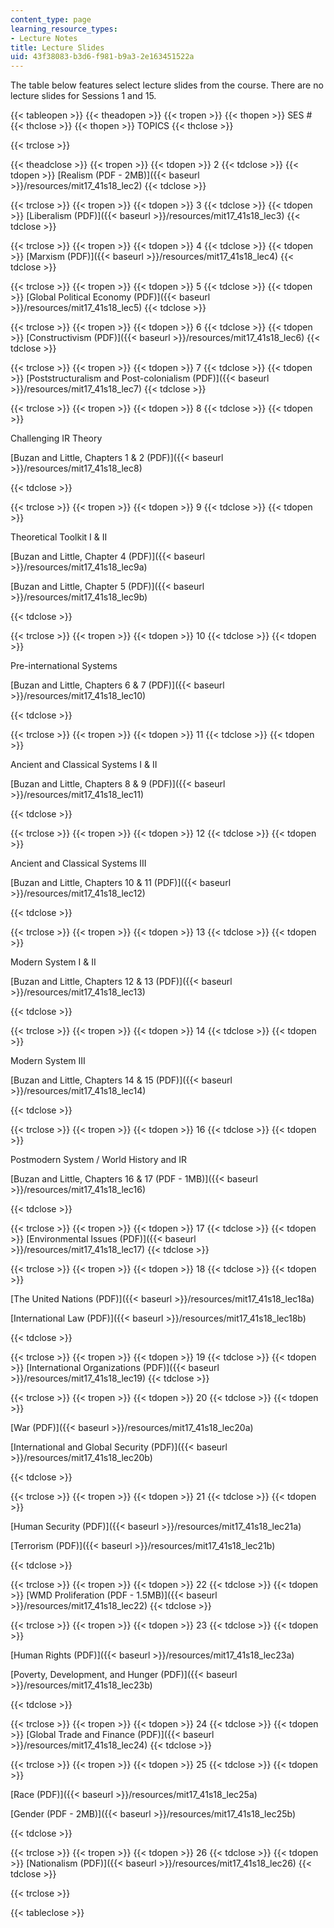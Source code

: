 ```yaml
---
content_type: page
learning_resource_types:
- Lecture Notes
title: Lecture Slides
uid: 43f38083-b3d6-f981-b9a3-2e163451522a
---
```


The table below features select lecture slides from the course. There are no lecture slides for Sessions 1 and 15.

{{< tableopen >}}
{{< theadopen >}}
{{< tropen >}}
{{< thopen >}}
SES #
{{< thclose >}}
{{< thopen >}}
TOPICS
{{< thclose >}}

{{< trclose >}}

{{< theadclose >}}
{{< tropen >}}
{{< tdopen >}}
2
{{< tdclose >}}
{{< tdopen >}}
[Realism (PDF - 2MB)]({{< baseurl >}}/resources/mit17_41s18_lec2)
{{< tdclose >}}

{{< trclose >}}
{{< tropen >}}
{{< tdopen >}}
3
{{< tdclose >}}
{{< tdopen >}}
[Liberalism (PDF)]({{< baseurl >}}/resources/mit17_41s18_lec3)
{{< tdclose >}}

{{< trclose >}}
{{< tropen >}}
{{< tdopen >}}
4
{{< tdclose >}}
{{< tdopen >}}
[Marxism (PDF)]({{< baseurl >}}/resources/mit17_41s18_lec4)
{{< tdclose >}}

{{< trclose >}}
{{< tropen >}}
{{< tdopen >}}
5
{{< tdclose >}}
{{< tdopen >}}
[Global Political Economy (PDF)]({{< baseurl >}}/resources/mit17_41s18_lec5)
{{< tdclose >}}

{{< trclose >}}
{{< tropen >}}
{{< tdopen >}}
6
{{< tdclose >}}
{{< tdopen >}}
[Constructivism (PDF)]({{< baseurl >}}/resources/mit17_41s18_lec6)
{{< tdclose >}}

{{< trclose >}}
{{< tropen >}}
{{< tdopen >}}
7
{{< tdclose >}}
{{< tdopen >}}
[Poststructuralism and Post-colonialism (PDF)]({{< baseurl >}}/resources/mit17_41s18_lec7)
{{< tdclose >}}

{{< trclose >}}
{{< tropen >}}
{{< tdopen >}}
8
{{< tdclose >}}
{{< tdopen >}}


Challenging IR Theory

[Buzan and Little, Chapters 1 & 2 (PDF)]({{< baseurl >}}/resources/mit17_41s18_lec8)


{{< tdclose >}}

{{< trclose >}}
{{< tropen >}}
{{< tdopen >}}
9
{{< tdclose >}}
{{< tdopen >}}


Theoretical Toolkit I & II

[Buzan and Little, Chapter 4 (PDF)]({{< baseurl >}}/resources/mit17_41s18_lec9a)

[Buzan and Little, Chapter 5 (PDF)]({{< baseurl >}}/resources/mit17_41s18_lec9b)


{{< tdclose >}}

{{< trclose >}}
{{< tropen >}}
{{< tdopen >}}
10
{{< tdclose >}}
{{< tdopen >}}


Pre-international Systems

[Buzan and Little, Chapters 6 & 7 (PDF)]({{< baseurl >}}/resources/mit17_41s18_lec10)


{{< tdclose >}}

{{< trclose >}}
{{< tropen >}}
{{< tdopen >}}
11
{{< tdclose >}}
{{< tdopen >}}


Ancient and Classical Systems I & II

[Buzan and Little, Chapters 8 & 9 (PDF)]({{< baseurl >}}/resources/mit17_41s18_lec11)


{{< tdclose >}}

{{< trclose >}}
{{< tropen >}}
{{< tdopen >}}
12
{{< tdclose >}}
{{< tdopen >}}


Ancient and Classical Systems III

[Buzan and Little, Chapters 10 & 11 (PDF)]({{< baseurl >}}/resources/mit17_41s18_lec12)


{{< tdclose >}}

{{< trclose >}}
{{< tropen >}}
{{< tdopen >}}
13
{{< tdclose >}}
{{< tdopen >}}


Modern System I & II

[Buzan and Little, Chapters 12 & 13 (PDF)]({{< baseurl >}}/resources/mit17_41s18_lec13)


{{< tdclose >}}

{{< trclose >}}
{{< tropen >}}
{{< tdopen >}}
14
{{< tdclose >}}
{{< tdopen >}}


Modern System III

[Buzan and Little, Chapters 14 & 15 (PDF)]({{< baseurl >}}/resources/mit17_41s18_lec14)


{{< tdclose >}}

{{< trclose >}}
{{< tropen >}}
{{< tdopen >}}
16
{{< tdclose >}}
{{< tdopen >}}


Postmodern System / World History and IR

[Buzan and Little, Chapters 16 & 17 (PDF - 1MB)]({{< baseurl >}}/resources/mit17_41s18_lec16)


{{< tdclose >}}

{{< trclose >}}
{{< tropen >}}
{{< tdopen >}}
17
{{< tdclose >}}
{{< tdopen >}}
[Environmental Issues (PDF)]({{< baseurl >}}/resources/mit17_41s18_lec17)
{{< tdclose >}}

{{< trclose >}}
{{< tropen >}}
{{< tdopen >}}
18
{{< tdclose >}}
{{< tdopen >}}


[The United Nations (PDF)]({{< baseurl >}}/resources/mit17_41s18_lec18a) 

[International Law (PDF)]({{< baseurl >}}/resources/mit17_41s18_lec18b)


{{< tdclose >}}

{{< trclose >}}
{{< tropen >}}
{{< tdopen >}}
19
{{< tdclose >}}
{{< tdopen >}}
[International Organizations (PDF)]({{< baseurl >}}/resources/mit17_41s18_lec19)
{{< tdclose >}}

{{< trclose >}}
{{< tropen >}}
{{< tdopen >}}
20
{{< tdclose >}}
{{< tdopen >}}


[War (PDF)]({{< baseurl >}}/resources/mit17_41s18_lec20a)

[International and Global Security (PDF)]({{< baseurl >}}/resources/mit17_41s18_lec20b)


{{< tdclose >}}

{{< trclose >}}
{{< tropen >}}
{{< tdopen >}}
21
{{< tdclose >}}
{{< tdopen >}}


[Human Security (PDF)]({{< baseurl >}}/resources/mit17_41s18_lec21a)

[Terrorism (PDF)]({{< baseurl >}}/resources/mit17_41s18_lec21b)


{{< tdclose >}}

{{< trclose >}}
{{< tropen >}}
{{< tdopen >}}
22
{{< tdclose >}}
{{< tdopen >}}
[WMD Proliferation (PDF - 1.5MB)]({{< baseurl >}}/resources/mit17_41s18_lec22)
{{< tdclose >}}

{{< trclose >}}
{{< tropen >}}
{{< tdopen >}}
23
{{< tdclose >}}
{{< tdopen >}}


[Human Rights (PDF)]({{< baseurl >}}/resources/mit17_41s18_lec23a)

[Poverty, Development, and Hunger (PDF)]({{< baseurl >}}/resources/mit17_41s18_lec23b)


{{< tdclose >}}

{{< trclose >}}
{{< tropen >}}
{{< tdopen >}}
24
{{< tdclose >}}
{{< tdopen >}}
[Global Trade and Finance (PDF)]({{< baseurl >}}/resources/mit17_41s18_lec24)
{{< tdclose >}}

{{< trclose >}}
{{< tropen >}}
{{< tdopen >}}
25
{{< tdclose >}}
{{< tdopen >}}


[Race (PDF)]({{< baseurl >}}/resources/mit17_41s18_lec25a)

[Gender (PDF - 2MB)]({{< baseurl >}}/resources/mit17_41s18_lec25b)


{{< tdclose >}}

{{< trclose >}}
{{< tropen >}}
{{< tdopen >}}
26
{{< tdclose >}}
{{< tdopen >}}
[Nationalism (PDF)]({{< baseurl >}}/resources/mit17_41s18_lec26)
{{< tdclose >}}

{{< trclose >}}

{{< tableclose >}}